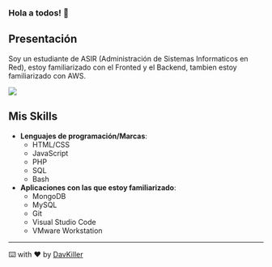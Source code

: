 ### Hola a todos! 👋

## Presentación
Soy un estudiante de ASIR (Administración de Sistemas Informaticos en Red), estoy familiarizado con el Fronted y el Backend, tambien estoy familiarizado con AWS.

<a href="https://github.com/anuraghazra/github-readme-stats">
  <img align="center" src="https://github-readme-stats.vercel.app/api?username=DavKiller&count_private=true&show_icons=true&theme=cobalt" />
</a>

## Mis Skills
- **Lenguajes de programación/Marcas**:
  - HTML/CSS
  - JavaScript
  - PHP
  - SQL
  - Bash
- **Aplicaciones con las que estoy familiarizado**:
  - MongoDB 
  - MySQL
  - Git
  - Visual Studio Code
  - VMware Workstation

---
⌨️ with ❤️ by [DavKiller](https://github.com/DavKiller)
